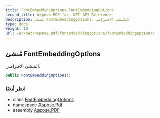 ```yaml
---
title: FontEmbeddingOptions.FontEmbeddingOptions
second_title: Aspose.PDF for .NET API Reference
description: مُنشئ FontEmbeddingOptions. المُنشئ الافتراضي
type: docs
weight: 10
url: /ar/net/aspose.pdf/fontembeddingoptions/fontembeddingoptions/
---
```

## مُنشئ FontEmbeddingOptions

المُنشئ الافتراضي.

```csharp
public FontEmbeddingOptions()
```

### انظر أيضًا

* class [FontEmbeddingOptions](../)
* namespace [Aspose.Pdf](../../../aspose.pdf/)
* assembly [Aspose.PDF](../../../)